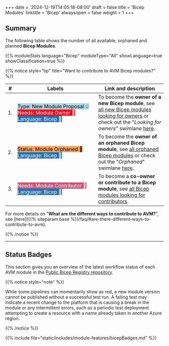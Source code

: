 +++
date = '2024-12-19T14:05:18-08:00'
draft = false
title = 'Bicep Modules'
linktitle = 'Bicep'
alwaysopen = false
weight = 1
+++

## Summary

The following table shows the number of all available, orphaned and planned **Bicep Modules**.

{{% moduleStats language="Bicep" moduleType="All" showLanguage=true showClassification=true %}}

{{% notice style="tip" title="Want to contribute to AVM Bicep modules?" %}}

| #  | Labels | Link and description |
| -------- | -------- | -------- |
| 1.   | <mark style="background-image:none;white-space: nowrap;background-color:#ADD8E6;">Type: New Module Proposal 💡</mark> <br> <mark style="background-image:none;white-space: nowrap;background-color:#FF0019;color:white;">Needs: Module Owner 📣</mark> <br> <mark style="background-image:none;white-space: nowrap;background-color:#1D73B3;color:white;">Language: Bicep 💪</mark>  | To become the **owner of a new Bicep module**, see [all new Bicep modules looking for owners](https://aka.ms/AVM/Bicep/NeedsModuleOwner) or check out the "*Looking for owners*" swimlane [here](https://aka.ms/AVM/Bicep/NeedsModuleOwner/Project). |
| 2.   | <mark style="background-image:none;white-space: nowrap;background-color:#F4A460;">Status: Module Orphaned 👀</mark> <mark style="background-image:none;white-space: nowrap;background-color:#1D73B3;color:white;">Language: Bicep 💪</mark>   | To become the **owner of an orphaned Bicep module**, see [all orphaned Bicep modules](https://aka.ms/AVM/Bicep/OrphanedModules) or check out the "*Orphaned*" swimlane [here](https://aka.ms/AVM/Bicep/OrphanedModules/Project).   |
| 3.   | <mark style="background-image:none;white-space: nowrap;background-color:#C95474;color:white;">Needs: Module Contributor 📣</mark> <mark style="background-image:none;white-space: nowrap;background-color:#1D73B3;color:white;">Language: Bicep 💪</mark> | To become a **co-owner or contribute to a Bicep module**, see [all Bicep modules looking for contributors](https://aka.ms/AVM/Bicep/NeedsModuleContributor). |

For more details on "**What are the different ways to contribute to AVM?**", see [here]({{% siteparam base %}}/faq/#are-there-different-ways-to-contribute-to-avm).

{{% /notice %}}

---

## Status Badges

This section gives you an overview of the latest workflow status of each AVM module in the [Public Bicep Registry repository](https://github.com/Azure/bicep-registry-modules).

{{% notice style="note" %}}

While some pipelines can momentarily show as red, a new module version cannot be published without a successful test run. A failing test may indicate a recent change to the platform that is causing a break in the module or any intermittent errors, such as a periodic test deployment attempting to create a resource with a name already taken in another Azure region.

{{% /notice %}}

{{% include file="static/includes/module-features/bicepBadges.md" %}}
